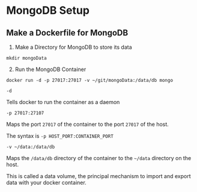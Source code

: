 # MongoDB Setup

## Make a Dockerfile for MongoDB

1. Make a Directory for MongoDB to store its data

```
mkdir mongoData
```

2. Run the MongoDB Container

```
docker run -d -p 27017:27017 -v ~/git/mongoData:/data/db mongo
```

`-d`

Tells docker to run the container as a daemon

`-p 27017:27107`

Maps the port `27017` of the container to the port `27017` of the host.

The syntax is `-p HOST_PORT:CONTAINER_PORT`

`-v ~/data:/data/db`

Maps the `/data/db` directory of the container to the `~/data` directory on the host.

This is called a data volume, the principal mechanism to import and export data with your docker container.
